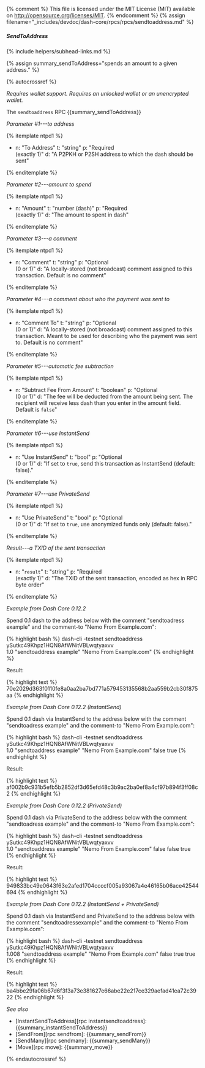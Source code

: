 {% comment %}
This file is licensed under the MIT License (MIT) available on
http://opensource.org/licenses/MIT.
{% endcomment %}
{% assign filename="_includes/devdoc/dash-core/rpcs/rpcs/sendtoaddress.md" %}

##### SendToAddress
{% include helpers/subhead-links.md %}

{% assign summary_sendToAddress="spends an amount to a given address." %}

<!-- __ -->

{% autocrossref %}

*Requires wallet support. Requires an unlocked wallet or an
unencrypted wallet.*

The `sendtoaddress` RPC {{summary_sendToAddress}}

*Parameter #1---to address*

{% itemplate ntpd1 %}
- n: "To Address"
  t: "string"
  p: "Required<br>(exactly 1)"
  d: "A P2PKH or P2SH address to which the dash should be sent"

{% enditemplate %}

*Parameter #2---amount to spend*

{% itemplate ntpd1 %}
- n: "Amount"
  t: "number (dash)"
  p: "Required<br>(exactly 1)"
  d: "The amount to spent in dash"

{% enditemplate %}

*Parameter #3---a comment*

{% itemplate ntpd1 %}
- n: "Comment"
  t: "string"
  p: "Optional<br>(0 or 1)"
  d: "A locally-stored (not broadcast) comment assigned to this transaction.  Default is no comment"

{% enditemplate %}

*Parameter #4---a comment about who the payment was sent to*

{% itemplate ntpd1 %}
- n: "Comment To"
  t: "string"
  p: "Optional<br>(0 or 1)"
  d: "A locally-stored (not broadcast) comment assigned to this transaction.  Meant to be used for describing who the payment was sent to. Default is no comment"

{% enditemplate %}

*Parameter #5---automatic fee subtraction*

{% itemplate ntpd1 %}
- n: "Subtract Fee From Amount"
  t: "boolean"
  p: "Optional<br>(0 or 1)"
  d: "The fee will be deducted from the amount being sent. The recipient will receive less dash than you enter in the amount field. Default is `false`"

{% enditemplate %}

*Parameter #6---use InstantSend*

{% itemplate ntpd1 %}
- n: "Use InstantSend"
  t: "bool"
  p: "Optional<br>(0 or 1)"
  d: "If set to `true`, send this transaction as InstantSend (default: false)."

{% enditemplate %}

*Parameter #7---use PrivateSend*

{% itemplate ntpd1 %}
- n: "Use PrivateSend"
  t: "bool"
  p: "Optional<br>(0 or 1)"
  d: "If set to `true`, use anonymized funds only (default: false)."

{% enditemplate %}

*Result---a TXID of the sent transaction*

{% itemplate ntpd1 %}
- n: "`result`"
  t: "string"
  p: "Required<br>(exactly 1)"
  d: "The TXID of the sent transaction, encoded as hex in RPC byte order"

{% enditemplate %}

*Example from Dash Core 0.12.2*

Spend 0.1 dash to the address below with the comment "sendtoadress
example" and the comment-to "Nemo From Example.com":

{% highlight bash %}
dash-cli -testnet sendtoaddress ySutkc49Khpz1HQN8AfWNitVBLwqtyaxvv \
  1.0 "sendtoaddress example" "Nemo From Example.com"
{% endhighlight %}

Result:

{% highlight text %}
70e2029d363f0110fe8a0aa2ba7bd771a579453135568b2aa559b2cb30f875aa
{% endhighlight %}

*Example from Dash Core 0.12.2 (InstantSend)*

Spend 0.1 dash via InstantSend to the address below with the comment "sendtoadress
example" and the comment-to "Nemo From Example.com":

{% highlight bash %}
dash-cli -testnet sendtoaddress ySutkc49Khpz1HQN8AfWNitVBLwqtyaxvv \
  1.0 "sendtoaddress example" "Nemo From Example.com" false true
{% endhighlight %}

Result:

{% highlight text %}
af002b9c931b5efb5b2852df3d65efd48c3b9ac2ba0ef8a4cf97b894f3ff08c2
{% endhighlight %}

*Example from Dash Core 0.12.2 (PrivateSend)*

Spend 0.1 dash via PrivateSend to the address below with the comment "sendtoadress
example" and the comment-to "Nemo From Example.com":

{% highlight bash %}
dash-cli -testnet sendtoaddress ySutkc49Khpz1HQN8AfWNitVBLwqtyaxvv \
  1.0 "sendtoaddress example" "Nemo From Example.com" false false true
{% endhighlight %}

Result:

{% highlight text %}
949833bc49e0643f63e2afed1704ccccf005a93067a4e46165b06ace42544694
{% endhighlight %}

*Example from Dash Core 0.12.2 (InstantSend + PrivateSend)*

Spend 0.1 dash via InstantSend and PrivateSend to the address below with the
comment "sendtoadressexample" and the comment-to "Nemo From Example.com":

{% highlight bash %}
dash-cli -testnet sendtoaddress ySutkc49Khpz1HQN8AfWNitVBLwqtyaxvv \
  1.008 "sendtoaddress example" "Nemo From Example.com" false true true
{% endhighlight %}

Result:

{% highlight text %}
ba4bbe29fa06b67d6f3f3a73e381627e66abe22e217ce329aefad41ea72c3922
{% endhighlight %}

*See also*

* [InstantSendToAddress][rpc instantsendtoaddress]: {{summary_instantSendToAddress}}
* [SendFrom][rpc sendfrom]: {{summary_sendFrom}}
* [SendMany][rpc sendmany]: {{summary_sendMany}}
* [Move][rpc move]: {{summary_move}}

{% endautocrossref %}
